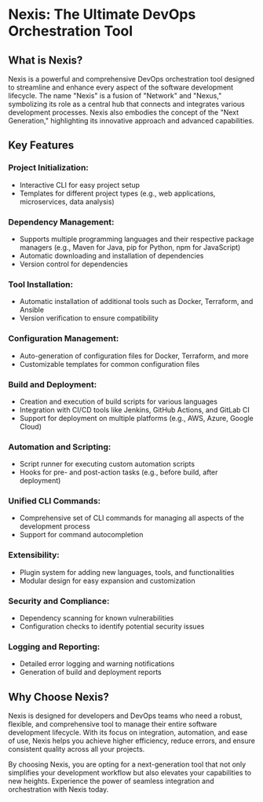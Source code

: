 # Nexis: The Ultimate DevOps Orchestration Tool
## What is Nexis?
Nexis is a powerful and comprehensive DevOps orchestration tool designed to streamline and enhance every aspect of the software development lifecycle. The name "Nexis" is a fusion of "Network" and "Nexus," symbolizing its role as a central hub that connects and integrates various development processes. Nexis also embodies the concept of the "Next Generation," highlighting its innovative approach and advanced capabilities.

## Key Features
### Project Initialization:

- Interactive CLI for easy project setup
- Templates for different project types (e.g., web applications, microservices, data analysis)

### Dependency Management:

- Supports multiple programming languages and their respective package managers (e.g., Maven for Java, pip for Python, npm for JavaScript)
- Automatic downloading and installation of dependencies
- Version control for dependencies

### Tool Installation:

- Automatic installation of additional tools such as Docker, Terraform, and Ansible
- Version verification to ensure compatibility

### Configuration Management:

- Auto-generation of configuration files for Docker, Terraform, and more
- Customizable templates for common configuration files

### Build and Deployment:

- Creation and execution of build scripts for various languages
- Integration with CI/CD tools like Jenkins, GitHub Actions, and GitLab CI
- Support for deployment on multiple platforms (e.g., AWS, Azure, Google Cloud)

### Automation and Scripting:

- Script runner for executing custom automation scripts
- Hooks for pre- and post-action tasks (e.g., before build, after deployment)

### Unified CLI Commands:

- Comprehensive set of CLI commands for managing all aspects of the development process
- Support for command autocompletion

### Extensibility:

- Plugin system for adding new languages, tools, and functionalities
- Modular design for easy expansion and customization

### Security and Compliance:

- Dependency scanning for known vulnerabilities
- Configuration checks to identify potential security issues

### Logging and Reporting:

- Detailed error logging and warning notifications
- Generation of build and deployment reports

## Why Choose Nexis?
Nexis is designed for developers and DevOps teams who need a robust, flexible, and comprehensive tool to manage their entire software development lifecycle. With its focus on integration, automation, and ease of use, Nexis helps you achieve higher efficiency, reduce errors, and ensure consistent quality across all your projects.

By choosing Nexis, you are opting for a next-generation tool that not only simplifies your development workflow but also elevates your capabilities to new heights. Experience the power of seamless integration and orchestration with Nexis today.
